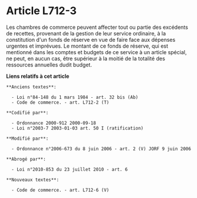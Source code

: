 # Article L712-3

Les chambres de commerce peuvent affecter tout ou partie des excédents de recettes, provenant de la gestion de leur service
ordinaire, à la constitution d'un fonds de réserve en vue de faire face aux dépenses urgentes et imprévues. Le montant de ce
fonds de réserve, qui est mentionné dans les comptes et budgets de ce service à un article spécial, ne peut, en aucun cas,
être supérieur à la moitié de la totalité des ressources annuelles dudit budget.

**Liens relatifs à cet article**

	**Anciens textes**:

	  - Loi n°84-148 du 1 mars 1984 - art. 32 bis (Ab)
	  - Code de commerce. - art. L712-2 (T)

	**Codifié par**:

	  - Ordonnance 2000-912 2000-09-18
	  - Loi n°2003-7 2003-01-03 art. 50 I (ratification)

	**Modifié par**:

	  - Ordonnance n°2006-673 du 8 juin 2006 - art. 2 (V) JORF 9 juin 2006

	**Abrogé par**:

	  - Loi n°2010-853 du 23 juillet 2010 - art. 6

	**Nouveaux textes**:

	  - Code de commerce. - art. L712-6 (V)
